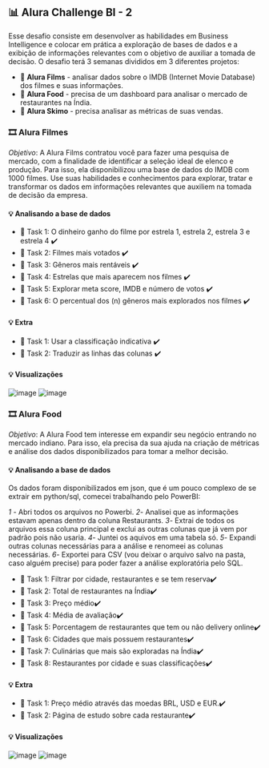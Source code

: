 ## :bar_chart: Alura Challenge BI - 2
Esse desafio consiste em desenvolver as habilidades em Business Intelligence e colocar em prática a exploração de bases de dados e a exibição de informações relevantes com o objetivo de auxiliar a tomada de decisão. 
O desafio terá 3 semanas divididos em 3 diferentes projetos:
* :pushpin: **Alura Films** - analisar dados sobre o IMDB (Internet Movie Database) dos filmes e suas informações.
* :pushpin: **Alura Food** - precisa de um dashboard para analisar o mercado de restaurantes na Índia.
* :pushpin: **Alura Skimo** - precisa analisar as métricas de suas vendas.

### :film_strip: Alura Filmes
*Objetivo*: A Alura Films contratou você para fazer uma pesquisa de mercado, com a finalidade de identificar a seleção ideal de elenco e produção. 
Para isso, ela disponibilizou uma base de dados do IMDB com 1000 filmes. 
Use suas habilidades e conhecimentos para explorar, tratar e transformar os dados em informações relevantes que auxiliem na tomada de decisão da empresa.

#### :bulb: Analisando a base de dados
  * :brain:	 Task 1: O dinheiro ganho do filme por estrela 1, estrela 2, estrela 3 e estrela 4 :heavy_check_mark:
  * :brain:	 Task 2: Filmes mais votados :heavy_check_mark:
  * :brain:	 Task 3: Gêneros mais rentáveis :heavy_check_mark:
  * :brain:  Task 4: Estrelas que mais aparecem nos filmes :heavy_check_mark:
  * :brain:  Task 5: Explorar meta score, IMDB e número de votos :heavy_check_mark:
  * :brain:  Task 6: O percentual dos (n) gêneros mais explorados nos filmes :heavy_check_mark:
 
#### :bulb: Extra
  * :brain:	 Task 1: Usar a classificação indicativa :heavy_check_mark:
  * :brain:	 Task 2: Traduzir as linhas das colunas :heavy_check_mark:
  
 #### :bulb: Visualizações
 ![image](https://user-images.githubusercontent.com/61653788/155603612-a5acfd88-4f23-44c5-bfc2-084d15dce399.png)
 ![image](https://user-images.githubusercontent.com/61653788/155604556-a9f9773f-67df-498c-aea8-3c37b013d3f3.png)


### :film_strip: Alura Food
*Objetivo*: A Alura Food tem interesse em expandir seu negócio entrando no mercado indiano. Para isso, ela precisa da sua ajuda na criação de métricas e análise dos dados disponibilizados para tomar a melhor decisão.

#### :bulb: Analisando a base de dados

Os dados foram disponibilizados em json, que é um pouco complexo de se extrair em python/sql, comecei trabalhando pelo PowerBI:

*1* - Abri todos os arquivos no Powerbi. 
*2*- Analisei que as informações estavam apenas dentro da coluna Restaurants.
*3*- Extrai de todos os arquivos essa coluna principal e exclui as outras colunas que já vem por padrão pois não usaria. 
*4*- Juntei os aquivos em uma tabela só.
*5*- Expandi outras colunas necessárias para a análise e renomeei as colunas necessárias. 
*6*- Exportei para CSV (vou deixar o arquivo salvo na pasta, caso alguém precise) para poder fazer a análise exploratória pelo SQL. 

* :brain:	Task 1: Filtrar por cidade, restaurantes e se tem reserva:heavy_check_mark:
* :brain:	Task 2: Total de restaurantes na Índia:heavy_check_mark:
* :brain:	Task 3: Preço médio:heavy_check_mark:
* :brain:	Task 4: Média de avaliação:heavy_check_mark:
* :brain:	Task 5: Porcentagem de restaurantes que tem ou não delivery online:heavy_check_mark:
* :brain:	Task 6: Cidades que mais possuem restaurantes:heavy_check_mark:
* :brain:	Task 7: Culinárias que mais são exploradas na Índia:heavy_check_mark:
* :brain:	Task 8: Restaurantes por cidade e suas classificações:heavy_check_mark:

#### :bulb: Extra
  * :brain:	 Task 1: Preço médio através das moedas BRL, USD e EUR.:heavy_check_mark:
  * :brain:	 Task 2: Página de estudo sobre cada restaurante:heavy_check_mark:

#### :bulb: Visualizações
![image](https://user-images.githubusercontent.com/61653788/156929086-3f97c4e2-e21c-48d1-a2e2-847d3e14d2cd.png)
![image](https://user-images.githubusercontent.com/61653788/156931853-1ceddfcf-b351-42c8-975c-726bca5bf76f.png)
